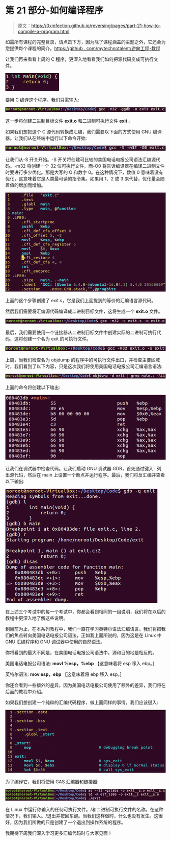 # 第 21 部分-如何编译程序

> 原文：<https://0xinfection.github.io/reversing/pages/part-21-how-to-compile-a-program.html>

如需所有课程的完整目录，请点击下方，因为除了课程涵盖的主题之外，它还会为您提供每个课程的简介。[https://github . com/mytechnotalent/逆向工程-教程](https://github.com/mytechnotalent/Reverse-Engineering-Tutorial)

让我们再来看看上周的 C 程序，更深入地看看我们如何把源代码变成可执行文件。

![](img/f6360a0716bc4e43d7c7973e5166df89.png)

要用 C 编译这个程序，我们只需输入:

![](img/4069098ddf4603c789ed05ecd99ccc41.png)

这一步将创建二进制目标文件 **exit.o** 和二进制可执行文件 **exit** 。

如果我们想把这个 C 源代码转换成汇编，我们需要以下面的方式使用 GNU 编译器。让我们从在终端中运行以下命令开始:

![](img/55e9db8d745c928a9646cd95899abfc4.png)

让我们从-S 开关开始。-S 开关将创建可比较的美国电话电报公司语法汇编源代码。-m32 将创建一个 32 位可执行文件，而-O0 将告诉编译器在编译二进制文件时要进行多少优化。那是大写的 O 和数字 0。在这种情况下，数值 0 意味着没有优化，这意味着它是人类最可读的指令集。如果用 1、2 或 3 来代替，优化量会随着值的增加而增加。

![](img/09f0861795c8aa5c561b0202d555129f.png)

上面的这个步骤创建了 exit.s，它是我们上面提到的等价的汇编语言源代码。

然后我们需要将汇编源代码编译成二进制目标文件，这将生成一个 **exit.o** 文件。

![](img/4b3834fa984725c535e69f135eecc58e.png)

最后，我们需要使用一个链接器从二进制目标文件中创建实际的二进制可执行代码，这将创建一个名为 exit 的可执行文件。

![](img/9b383f11247b415243dbb4f130fba573.png)

上周，当我们检查名为 objdump 的程序中的可执行文件出口，并检查主要区域时，我们看到了以下内容，只是这次我们将使用美国电话电报公司汇编语言语法:

![](img/0b571369ef04337298b4b24314774b8c.png)

上面的命令将创建以下输出:

![](img/69f3b0960a94b9c65f87501aca65cfd0.png)

让我们在调试器中检查代码。让我们启动 GNU 调试器 GDB，首先通过键入 l 列出源代码，然后在 main 上设置一个断点并运行程序。最后，我们将反汇编并查看以下输出:

![](img/3217d1a1f3ebfd709a59aaac7304d393.png)

在上述三个考试中的每一个考试中，你都会看到相同的一组说明，我们将在以后的教程中更深入地了解这些说明。

到目前为止，在本系列教程中，我们一直在学习英特尔语法汇编语言。我们将把我们的焦点转向美国电话电报公司语法，正如我上面所说的，因为这是在 Linux 中 GNU 汇编程序和 GNU 调试器中使用的自然语法。

你将看到的最大不同是，在美国电话电报公司语法中，源和目的地是相反的。

美国电话电报公司语法: **movl %esp，%ebp** 【这意味着将 esp 移入 ebp。]

英特尔语法: **mov esp，ebp** 【这意味着将 ebp 移入 esp。]

你还会看到一些额外的差异，因为美国电话电报公司使用了额外的差异，我们将在后面的教程中介绍。

如果我们想创建一个纯粹的汇编代码程序，做上面同样的事情，我们应该键入:

![](img/3064dbb842ee97389ae8ef53cc75ff7c.png)

为了编译它，我们将使用 GAS 汇编器和链接器:

![](img/ad21e9e0531eda7dd8901927fbfdeb8d.png)

在 Linux 中运行你输入的任何可执行文件。/和二进制可执行文件的名称。在这种情况下，我们输入。/退出并按回车键。当我们这样做时，什么也没有发生。这很好，因为我们所做的只是创建了一个退出到操作系统的程序。

我期待下周我们深入学习更多汇编代码时与大家见面！